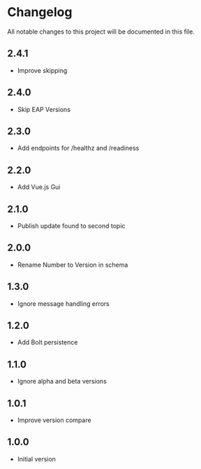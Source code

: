# Changelog

All notable changes to this project will be documented in this file.

## 2.4.1

- Improve skipping 

## 2.4.0

- Skip EAP Versions

## 2.3.0

- Add endpoints for /healthz and /readiness

## 2.2.0

- Add Vue.js Gui

## 2.1.0

- Publish update found to second topic

## 2.0.0

- Rename Number to Version in schema

## 1.3.0

- Ignore message handling errors

## 1.2.0

- Add Bolt persistence

## 1.1.0

- Ignore alpha and beta versions
      
## 1.0.1

- Improve version compare

## 1.0.0

- Initial version
